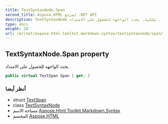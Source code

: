 ```yaml
---
title: TextSyntaxNode.Span
second_title: Aspose.HTML لمرجع .NET API
description: TextSyntaxNode ملكية. يحدد الواجهة للحصول على الامتداد .
type: docs
weight: 20
url: /ar/net/aspose.html.toolkit.markdown.syntax/textsyntaxnode/span/
---
```

## TextSyntaxNode.Span property

يحدد الواجهة للحصول على الامتداد .

```csharp
public virtual TextSpan Span { get; }
```

### أنظر أيضا

* struct [TextSpan](../../../aspose.html.toolkit.markdown.syntax.text/textspan/)
* class [TextSyntaxNode](../)
* مساحة الاسم [Aspose.Html.Toolkit.Markdown.Syntax](../../textsyntaxnode/)
* المجسم [Aspose.HTML](../../../)


